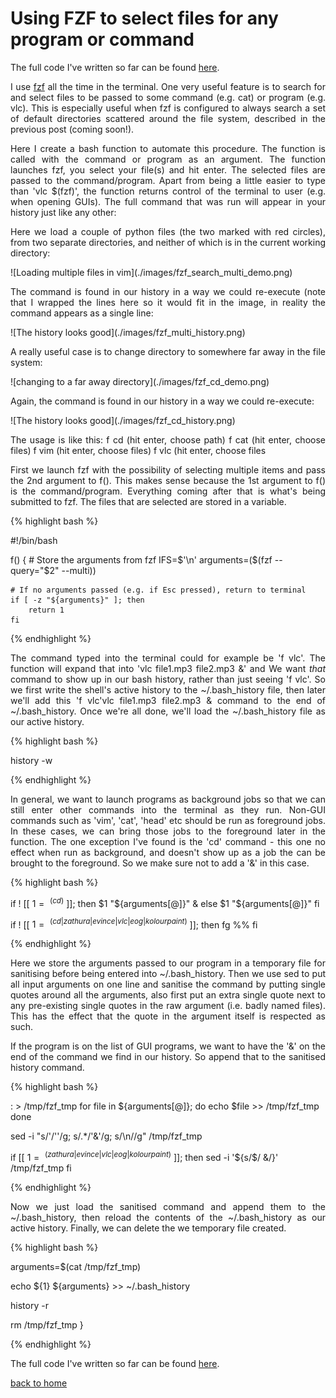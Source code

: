 # Using FZF to select files for any program or command

The full code I've written so far can be found [here](./full_code.md).

<div style="text-align: justify">
<p>I use <a href="https://github.com/junegunn/fzf">fzf</a> all the time in the
terminal. One very useful feature is to search for and select files to be
passed to some command (e.g. cat) or program (e.g. vlc). This is especially
useful when fzf is configured to always search a set of default directories
scattered around the file system, described in the previous post (coming
soon!).</p>

<p>Here I create a bash function to automate this procedure. The function is
called with the command or program as an argument. The function launches fzf,
you select your file(s) and hit enter. The selected files are passed to the
command/program. Apart from being a little easier to type than 'vlc $(fzf)',
the function returns control of the terminal to user (e.g. when opening GUIs).
The full command that was run will appear in your history just like any other:
</p>
</div>

<div style="text-align: justify">
<p>Here we load a couple of python files (the two marked with red circles),
from two separate directories, and neither of which is in the current working
directory:</p>
</div>
![Loading multiple files in vim](./images/fzf_search_multi_demo.png)

<div style="text-align: justify">
<p>The command is found in our history in a way we could re-execute (note that
I wrapped the lines here so it would fit in the image, in reality the command
appears as a single line:</p>
</div>
![The history looks good](./images/fzf_multi_history.png)

<div style="text-align: justify">
<p>A really useful case is to change directory to somewhere far away in the
file system: </p>
</div>
![changing to a far away directory](./images/fzf_cd_demo.png)

<div style="text-align: justify">
<p>Again, the command is found in our history in a way we could re-execute:</p>
</div>
![The history looks good](./images/fzf_cd_history.png)

<div style="text-align: justify">
<p>The usage is like this:
f cd (hit enter, choose path)
f cat (hit enter, choose files)
f vim (hit enter, choose files)
f vlc (hit enter, choose files</p>

<p>First we launch fzf with the possibility of selecting multiple items and
pass the 2nd argument to f(). This makes sense because the 1st argument to f()
is the command/program. Everything coming after that is what's being submitted
to fzf. The files that are selected are stored in a variable.</p>
</div>

{% highlight bash %}

#!/bin/bash

f() {
    # Store the arguments from fzf
    IFS=$'\n' arguments=($(fzf --query="$2" --multi))

    # If no arguments passed (e.g. if Esc pressed), return to terminal
    if [ -z "${arguments}" ]; then
        return 1
    fi

{% endhighlight %}

<div style="text-align: justify">
<p>The command typed into the terminal could for example be 'f vlc'. The
function will expand that into 'vlc file1.mp3 file2.mp3 &' and We want
<i>that</i> command to show up in our bash history, rather than just seeing 'f
vlc'. So we first write the shell's active history to the ~/.bash_history file,
then later we'll add this 'f vlc'vlc file1.mp3 file2.mp3 & command to the end
of ~/.bash_history. Once we're all done, we'll load the ~/.bash_history file as
our active history.</p> 
</div>

{% highlight bash %}

history -w

{% endhighlight %}

<div style="text-align: justify">
<p>In general, we want to launch programs as background jobs so that we can
still enter other commands into the terminal as they run. Non-GUI commands
such as 'vim', 'cat', 'head' etc should be run as foreground jobs. In these
cases, we can bring those jobs to the foreground later in the function. The one
exception I've found is the 'cd' command - this one no effect when run as
background, and doesn't show up as a job the can be brought to the foreground.
So we make sure not to add a '&' in this case.</p>
</div>

{% highlight bash %}

if ! [[ $1 =~ ^(cd)$ ]]; then
    $1 "${arguments[@]}" &
else
    $1 "${arguments[@]}"
fi

if ! [[ $1 =~ ^(cd|zathura|evince|vlc|eog|kolourpaint)$ ]]; then
    fg %%
fi

{% endhighlight %}

<div style="text-align: justify">
<p>Here we store the arguments passed to our program in a temporary file for
sanitising before being entered into ~/.bash_history. Then we use sed to put
all input arguments on one line and sanitise the command by putting single
quotes around all the arguments, also first put an extra single quote next to
any pre-existing single quotes in the raw argument (i.e. badly named files).
This has the effect that the quote in the argument itself is respected as
such.</p>

<p>If the program is on the list of GUI programs, we want to have the '&' on
the end of the command we find in our history. So append that to the sanitised
history command.</p>
</div>

{% highlight bash %}

: > /tmp/fzf_tmp
for file in ${arguments[@]}; do
    echo $file >> /tmp/fzf_tmp
done

sed -i "s/'/''/g; s/.*/'&'/g; s/\n//g" /tmp/fzf_tmp

if [[ $1 =~ ^(zathura|evince|vlc|eog|kolourpaint)$ ]]; then
    sed -i '${s/$/ \&/}' /tmp/fzf_tmp
fi

{% endhighlight %}

<div style="text-align: justify">
<p>Now we just load the sanitised command and append them to the
~/.bash_history, then reload the contents of the ~/.bash_history as our active
history. Finally, we can delete the we temporary file created.</p>
</div>

{% highlight bash %}

arguments=$(cat /tmp/fzf_tmp)

echo ${1} ${arguments} >> ~/.bash_history

history -r

rm /tmp/fzf_tmp
}

{% endhighlight %}

The full code I've written so far can be found [here](./full_code.md).

[back to home](../README.md)
